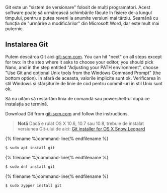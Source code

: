 Git este un "sistem de versionare" folosit de mulți programatori. Acest software poate să urmărească schimbările făcute în fișiere de-a lungul timpului, pentru a putea reveni la anumite versiuni mai târziu. Seamănă cu funcția de "urmărire a modificărilor" din Microsoft Word, dar este mult mai puternic.

## Instalarea Git

<!--sec data-title="Installing Git: Windows" data-id="git_install_windows"
data-collapse=true ces-->

Putem descărca Git aici [git-scm.com](https://git-scm.com/). You can hit "next" on all steps except for two: in the step where it asks to choose your editor, you should pick Nano, and in the step entitled "Adjusting your PATH environment", choose "Use Git and optional Unix tools from the Windows Command Prompt" (the bottom option). În afară de aceasta, valorile implicite sunt ok. Verificarea în stil Windows și sfârşiturile de linie de cod pentru commit-uri în stil Unix sunt ok.

Să nu uităm să restartăm linia de comandă sau powershell-ul după ce instalația se termină. <!--endsec-->

<!--sec data-title="Installing Git: OS X" data-id="git_install_OSX"
data-collapse=true ces-->

Download Git from [git-scm.com](https://git-scm.com/) and follow the instructions.

> **Notă** Dacă e rulat OS X 10.6, 10.7 sau 10.8, trebuie de instalat versiunea Git-ului de aici: [Git installer for OS X Snow Leopard](https://sourceforge.net/projects/git-osx-installer/files/git-2.3.5-intel-universal-snow-leopard.dmg/download)

<!--endsec-->

<!--sec data-title="Installing Git: Debian or Ubuntu" data-id="git_install_debian_ubuntu"
data-collapse=true ces-->

{% filename %}command-line{% endfilename %}

```bash
$ sudo apt install git
```

<!--endsec-->

<!--sec data-title="Installing Git: Fedora" data-id="git_install_fedora"
data-collapse=true ces-->

{% filename %}command-line{% endfilename %}

```bash
$ sudo dnf install git
```

<!--endsec-->

<!--sec data-title="Installing Git: openSUSE" data-id="git_install_openSUSE"
data-collapse=true ces-->

{% filename %}command-line{% endfilename %}

```bash
$ sudo zypper install git
```

<!--endsec-->